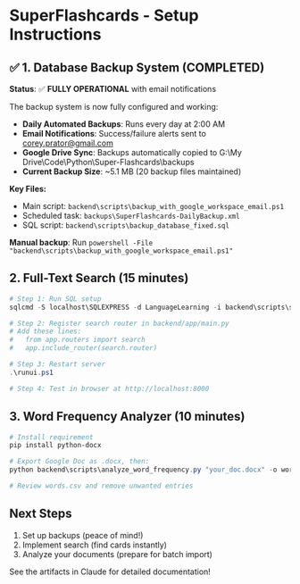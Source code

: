 # SuperFlashcards - Setup Instructions

## ✅ 1. Database Backup System (COMPLETED)

**Status**: ✅ **FULLY OPERATIONAL** with email notifications

The backup system is now fully configured and working:

- **Daily Automated Backups**: Runs every day at 2:00 AM
- **Email Notifications**: Success/failure alerts sent to corey.prator@gmail.com
- **Google Drive Sync**: Backups automatically copied to G:\My Drive\Code\Python\Super-Flashcards\backups
- **Current Backup Size**: ~5.1 MB (20 backup files maintained)

**Key Files:**
- Main script: `backend\scripts\backup_with_google_workspace_email.ps1`
- Scheduled task: `backups\SuperFlashcards-DailyBackup.xml`
- SQL script: `backend\scripts\backup_database_fixed.sql`

**Manual backup**: Run `powershell -File "backend\scripts\backup_with_google_workspace_email.ps1"`

## 2. Full-Text Search (15 minutes)

```powershell
# Step 1: Run SQL setup
sqlcmd -S localhost\SQLEXPRESS -d LanguageLearning -i backend\scripts\setup_fulltext_search.sql

# Step 2: Register search router in backend/app/main.py
# Add these lines:
#   from app.routers import search
#   app.include_router(search.router)

# Step 3: Restart server
.\runui.ps1

# Step 4: Test in browser at http://localhost:8000
```

## 3. Word Frequency Analyzer (10 minutes)

```powershell
# Install requirement
pip install python-docx

# Export Google Doc as .docx, then:
python backend\scripts\analyze_word_frequency.py "your_doc.docx" -o words.csv

# Review words.csv and remove unwanted entries
```

## Next Steps

1. Set up backups (peace of mind!)
2. Implement search (find cards instantly)
3. Analyze your documents (prepare for batch import)

See the artifacts in Claude for detailed documentation!
